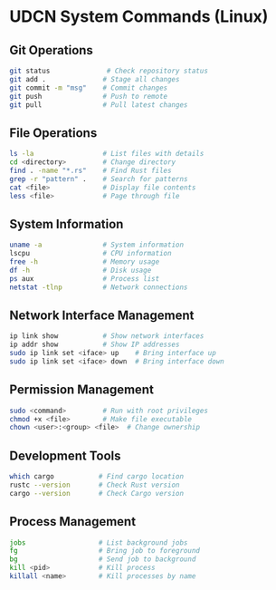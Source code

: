 # UDCN System Commands (Linux)

## Git Operations
```bash
git status              # Check repository status
git add .              # Stage all changes
git commit -m "msg"    # Commit changes
git push               # Push to remote
git pull               # Pull latest changes
```

## File Operations
```bash
ls -la                 # List files with details
cd <directory>         # Change directory
find . -name "*.rs"    # Find Rust files
grep -r "pattern" .    # Search for patterns
cat <file>             # Display file contents
less <file>            # Page through file
```

## System Information
```bash
uname -a               # System information
lscpu                  # CPU information
free -h                # Memory usage
df -h                  # Disk usage
ps aux                 # Process list
netstat -tlnp          # Network connections
```

## Network Interface Management
```bash
ip link show           # Show network interfaces
ip addr show           # Show IP addresses
sudo ip link set <iface> up    # Bring interface up
sudo ip link set <iface> down  # Bring interface down
```

## Permission Management
```bash
sudo <command>         # Run with root privileges
chmod +x <file>        # Make file executable
chown <user>:<group> <file>  # Change ownership
```

## Development Tools
```bash
which cargo           # Find cargo location
rustc --version       # Check Rust version
cargo --version       # Check Cargo version
```

## Process Management
```bash
jobs                  # List background jobs
fg                    # Bring job to foreground
bg                    # Send job to background
kill <pid>            # Kill process
killall <name>        # Kill processes by name
```